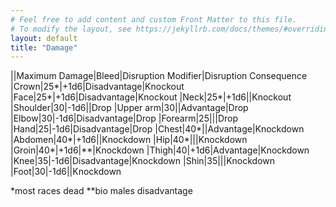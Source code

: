 ```yaml
---
# Feel free to add content and custom Front Matter to this file.
# To modify the layout, see https://jekyllrb.com/docs/themes/#overriding-theme-defaults
layout: default 
title: "Damage"
---
```


||Maximum Damage|Bleed|Disruption Modifier|Disruption Consequence
|Crown|25*|+1d6|Disadvantage|Knockout
|Face|25*|+1d6|Disadvantage|Knockout
|Neck|25*|+1d6||Knockout
|Shoulder|30|-1d6||Drop
|Upper arm|30||Advantage|Drop
|Elbow|30|-1d6|Disadvantage|Drop
|Forearm|25|||Drop
|Hand|25|-1d6|Disadvantage|Drop
|Chest|40*||Advantage|Knockdown
|Abdomen|40*|+1d6||Knockdown
|Hip|40*|||Knockdown
|Groin|40*|+1d6|**|Knockdown
|Thigh|40|+1d6|Advantage|Knockdown
|Knee|35|-1d6|Disadvantage|Knockdown
|Shin|35|||Knockdown
|Foot|30|-1d6||Knockdown



*most races dead        **bio males disadvantage
